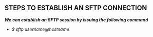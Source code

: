 ## STEPS TO ESTABLISH AN SFTP CONNECTION

***We can establish an SFTP session by issuing the following command***

- *$ sftp username@hostname*
